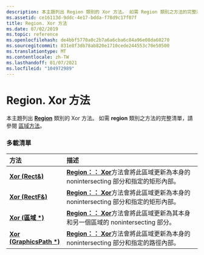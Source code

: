 ```yaml
---
description: 本主題列出 Region 類別的 Xor 方法。 如需 Region 類別之方法的完整清單，請參閱區域方法。
ms.assetid: ce16113d-9ddc-4e17-bdda-f78d9c17f07f
title: Region. Xor 方法
ms.date: 07/02/2019
ms.topic: reference
ms.openlocfilehash: de4bbf5770a0c2b7a6a6cba6c84a96e08da60270
ms.sourcegitcommit: 831e8f3db78ab820e1710cede244553c70e50500
ms.translationtype: MT
ms.contentlocale: zh-TW
ms.lasthandoff: 01/07/2021
ms.locfileid: "104972989"
---
```

# <a name="regionxor-methods"></a>Region. Xor 方法

本主題列出 [**Region**](/windows/win32/api/gdiplusheaders/nl-gdiplusheaders-region) 類別的 Xor 方法。 如需 **region** 類別之方法的完整清單，請參閱 [區域方法](-gdiplus-class-region-methods.md)。

### <a name="overload-list"></a>多載清單



| 方法                                                         | 描述                                                                                                                                                                              |
|:---------------------------------------------------------------|:-----------------------------------------------------------------------------------------------------------------------------------------------------------------------------------------|
| [**Xor (Rect&)**](/previous-versions//ms534787(v=vs.85))     | [**Region：： Xor**](/previous-versions//ms534787(v=vs.85))方法會將此區域更新為本身的 nonintersecting 部分和指定的矩形內部。<br/>  |
| [**Xor (RectF&)**](/windows/win32/api/gdiplusheaders/nf-gdiplusheaders-region-xor(inconstrectf_))   | [**Region：： Xor**](/windows/win32/api/gdiplusheaders/nf-gdiplusheaders-region-xor(inconstrectf_))方法會將此區域更新為本身的 nonintersecting 部分和指定的矩形內部。<br/> |
| [**Xor (區域 \*)**](/windows/win32/api/gdiplusheaders/nf-gdiplusheaders-region-xor(inconstregion))     | [**Region：： Xor**](/windows/win32/api/gdiplusheaders/nf-gdiplusheaders-region-xor(inconstregion))方法會將此區域更新為其本身和另一個區域的 nonintersecting 部分。<br/>                         |
| [**Xor (GraphicsPath \*)**](/windows/win32/api/gdiplusheaders/nf-gdiplusheaders-region-xor(inconstgraphicspath)) | [**Region：： Xor**](/windows/win32/api/gdiplusheaders/nf-gdiplusheaders-region-xor(inconstgraphicspath))方法會將此區域更新為本身的 nonintersecting 部分和指定的路徑內部。<br/>            |



 

 
